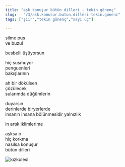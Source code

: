 ```yaml
---
title: "aşk konuşur bütün dilleri - tekin gönenç"
slug:   "/3/ask.konusur.butun.dilleri-tekin.gonenc"
tags: ["şiir","tekin gönenç","sayı üç"]

---
```

silme pus    
ve buzul

besbelli üşüyorsun

hiç susmuyor  
penguenleri  
bakışlarının

ah bir dökülsen  
çözülecek  
sularımda düğümlerin

duyarsın  
derinlerde biryerlerde  
insanın insana bölünmesidir yalnızlık

in artık iklimlerime

aşksa o  
hiç korkma  
nasılsa konuşur  
bütün dilleri

![kızkulesi](/img/ky03_17.jpg)



